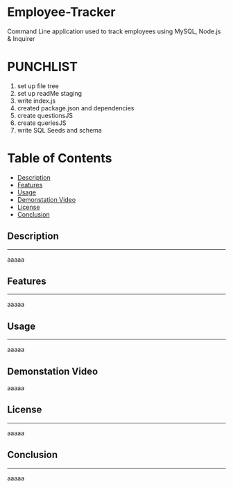 # Employee-Tracker
Command Line application used to track employees using MySQL, Node.js &amp; Inquirer 


# PUNCHLIST
1. set up file tree
2. set up readMe staging
3. write index.js
4. created package.json and dependencies
5. create questionsJS
6. create queriesJS
7. write SQL Seeds and schema


# Table of Contents
* [Description](#Description)
* [Features](#Features)
* [Usage](#Usage)
* [Demonstation Video](#Demonstration-Video)
* [License](#License)
* [Conclusion](#Conclusion) 

## Description
-----
aaaaa

## Features
-----
aaaaa

## Usage
------
aaaaa

Demonstation Video
-----
aaaaa

## License
------
aaaaa

## Conclusion
-----
aaaaa

